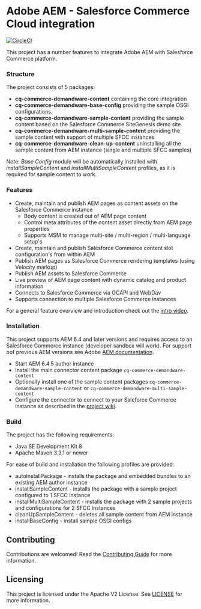 # Adobe AEM - Salesforce Commerce Cloud integration

[![CircleCI](https://circleci.com/gh/adobe/commerce-salesforce.svg?style=svg)](https://circleci.com/gh/adobe/commerce-salesforce)

This project has a number features to integrate Adobe AEM with Salesforce Commerce platform.

### Structure
The project consists of 5 packages: 
* **cq-commerce-demandware-content** containing the core integration   
* **cq-commerce-demandware-base-config** providing the sample OSGI configurations.
* **cq-commerce-demandware-sample-content** providing the sample content based on the Salesforce Commerce SiteGenesis demo site
* **cq-commerce-demandware-multi-sample-content** providing the sample content with support of multiple SFCC instances
* **cq-commerce-demandware-clean-up-content** uninstalling all the sample content from AEM instance (single and multiple SFCC samples) 

Note: *Base Config* module will be automatically installed with *installSampleContent* and *installMultiSampleContent* profiles, as it is required for sample content to work.

### Features
* Create, maintain and publish AEM pages as content assets on the Salesforce Commerce instance 
    * Body content is created out of AEM page content 
    * Control meta attributes of the content asset directly from AEM page properties 
    * Supports MSM to manage multi-site / multi-region / multi-language setup's 
* Create, maintain and publish Salesforce Commerce content slot configuration's from within AEM 
* Publish AEM pages as Salesforce Commerce rendering templates (using Velocity markup) 
* Publish AEM assets to Salesforce Commerce 
* Live preview of AEM page content with dynamic catalog and product information 
* Connects to Salesforce Commerce via OCAPI and WebDav 
* Supports connection to multiple Salesforce Commerce instances

For a general feature overview and introduction check out the [intro video](https://helpx.adobe.com/experience-manager/kt/commerce/using/demandware-feature-video-understand.html).

### Installation

This project supports AEM 6.4 and later versions and requires access to an Salesforce Commerce instance (developer sandbox will work).
For support oof previous AEM versions see Adobe [AEM documentation](https://helpx.adobe.com/experience-manager/6-3/sites/deploying/using/demandware.html). 

* Start AEM 6.4.5 author instance
* Install the main connector content package `cq-commerce-demandware-content`
* Optionally install one of the sample content packages `cq-commerce-demandware-sample-content` or `cq-commerce-demandware-multi-sample-content`
* Configure the connector to connect to your Saleforce Commerce instance as described in the [project wiki](../../wiki).

### Build

The project has the following requirements:

* Java SE Development Kit 8
* Apache Maven 3.3.1 or newer

For ease of build and installation the following profiles are provided:
* autoInstallPackage - installs the package and embedded bundles to an existing AEM author instance
* installSampleContent - installs the package with a sample project configured to 1 SFCC instance
* installMultiSampleContent - installs the package with 2 sample projects and configurations for 2 SFCC instances
* cleanUpSampleContent - deletes all sample content from AEM instance
* installBaseConfig - install sample OSGI configs

## Contributing
 
Contributions are welcomed! Read the [Contributing Guide](.github/CONTRIBUTING.md) for more information.
 
## Licensing
 
This project is licensed under the Apache V2 License. See [LICENSE](LICENSE) for more information.

## 